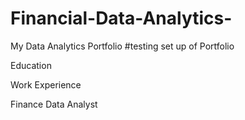 # Financial-Data-Analytics-
My Data Analytics Portfolio
#testing set up of Portfolio

Education

Work Experience

Finance Data Analyst
